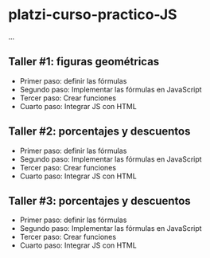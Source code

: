 # platzi-curso-practico-JS

...

## Taller #1: figuras geométricas

- Primer paso: definir las fórmulas
- Segundo paso: Implementar las fórmulas
en JavaScript
- Tercer paso: Crear funciones
- Cuarto paso: Integrar JS con HTML

## Taller #2: porcentajes y descuentos

- Primer paso: definir las fórmulas
- Segundo paso: Implementar las fórmulas
en JavaScript
- Tercer paso: Crear funciones
- Cuarto paso: Integrar JS con HTML

## Taller #3: porcentajes y descuentos

- Primer paso: definir las fórmulas
- Segundo paso: Implementar las fórmulas
en JavaScript
- Tercer paso: Crear funciones
- Cuarto paso: Integrar JS con HTML
